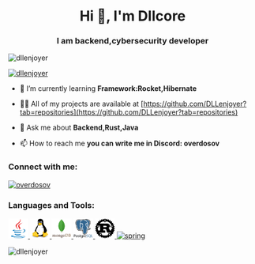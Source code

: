 <h1 align="center">Hi 👋, I'm Dllcore</h1>
<h3 align="center">I am backend,cybersecurity developer</h3>

<p align="left"> <img src="https://komarev.com/ghpvc/?username=dllenjoyer&label=Profile%20views&color=0e75b6&style=flat" alt="dllenjoyer" /> </p>

<p align="left"> <a href="https://github.com/ryo-ma/github-profile-trophy"><img src="https://github-profile-trophy.vercel.app/?username=dllenjoyer" alt="dllenjoyer" /></a> </p>

- 🌱 I’m currently learning **Framework:Rocket,Hibernate**

- 👨‍💻 All of my projects are available at [https://github.com/DLLenjoyer?tab=repositories](https://github.com/DLLenjoyer?tab=repositories)

- 💬 Ask me about **Backend,Rust,Java**

- 📫 How to reach me **you can write me in Discord: overdosov**

<h3 align="left">Connect with me:</h3>
<p align="left">
<a href="https://discord.gg/overdosov" target="blank"><img align="center" src="https://raw.githubusercontent.com/rahuldkjain/github-profile-readme-generator/master/src/images/icons/Social/discord.svg" alt="overdosov" height="30" width="40" /></a>
</p>

<h3 align="left">Languages and Tools:</h3>
<p align="left"> <a href="https://www.java.com" target="_blank" rel="noreferrer"> <img src="https://raw.githubusercontent.com/devicons/devicon/master/icons/java/java-original.svg" alt="java" width="40" height="40"/> </a> <a href="https://www.linux.org/" target="_blank" rel="noreferrer"> <img src="https://raw.githubusercontent.com/devicons/devicon/master/icons/linux/linux-original.svg" alt="linux" width="40" height="40"/> </a> <a href="https://www.mongodb.com/" target="_blank" rel="noreferrer"> <img src="https://raw.githubusercontent.com/devicons/devicon/master/icons/mongodb/mongodb-original-wordmark.svg" alt="mongodb" width="40" height="40"/> </a> <a href="https://www.postgresql.org" target="_blank" rel="noreferrer"> <img src="https://raw.githubusercontent.com/devicons/devicon/master/icons/postgresql/postgresql-original-wordmark.svg" alt="postgresql" width="40" height="40"/> </a> <a href="https://www.rust-lang.org" target="_blank" rel="noreferrer"> <img src="https://raw.githubusercontent.com/devicons/devicon/master/icons/rust/rust-plain.svg" alt="rust" width="40" height="40"/> </a> <a href="https://spring.io/" target="_blank" rel="noreferrer"> <img src="https://www.vectorlogo.zone/logos/springio/springio-icon.svg" alt="spring" width="40" height="40"/> </a> </p>

<p><img align="center" src="https://github-readme-stats.vercel.app/api/top-langs?username=dllenjoyer&show_icons=true&locale=en&layout=compact" alt="dllenjoyer" /></p>

